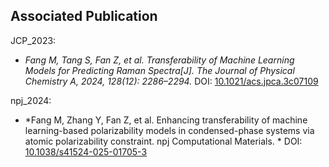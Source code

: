 ## Associated Publication

JCP_2023:
 * *Fang M, Tang S, Fan Z, et al. Transferability of Machine Learning Models for Predicting Raman Spectra[J]. The Journal of Physical Chemistry A, 2024, 128(12): 2286–2294.*
  DOI: [10.1021/acs.jpca.3c07109](https://doi.org/10.1021/acs.jpca.3c07109)

npj_2024:
  * *Fang M, Zhang Y, Fan Z, et al. Enhancing transferability of machine learning-based polarizability models in condensed-phase systems via atomic polarizability constraint. npj Computational Materials. * 
  DOI: [10.1038/s41524-025-01705-3](https://doi.org/10.1038/s41524-025-01705-3)
